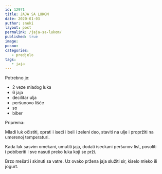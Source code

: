 ```yaml
---
id: 12971
title: JAJA SA LUKOM
date: 2020-01-03
author: sneki
layout: post
permalink: /jaja-sa-lukom/
published: true
image: 
posno: 
categories:
   - predjelo
tags: 
   - jaja
---
```

Potrebno je:

* 2 veze mladog luka 
* 6 jaja 
* decilitar ulja 
* peršunovo lišće
* so
* biber

Priprema:

Mladi luk očistiti, oprati i iseći i beli i zeleni deo, staviti na ulje i propržiti na umerenoj temperaturi.

Kada luk sasvim omekani, umutiti jaja, dodati iseckani peršunov list, posoliti i pobiberiti i sve nasuti preko luka koji se prži. 

Brzo mešati i skinuti sa vatre. Uz ovako pržena jaja služiti sir, kiselo mleko ili jogurt.

  

